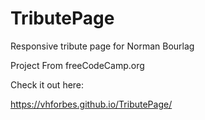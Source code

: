 # TributePage
Responsive tribute page for Norman Bourlag

Project From freeCodeCamp.org

Check it out here:

https://vhforbes.github.io/TributePage/
